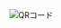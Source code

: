 ![QRコード](https://user-images.githubusercontent.com/40537272/84632287-a2ea3780-af29-11ea-8ea0-1268011a271d.png)

